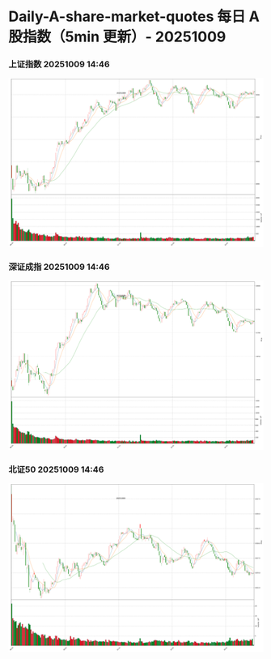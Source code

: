 
# Daily-A-share-market-quotes 每日 A 股指数（5min 更新）- 20251009

### 上证指数 20251009 14:46
![](./fig/2025/10/20251009-sh000001.png)

### 深证成指 20251009 14:46
![](./fig/2025/10/20251009-sz399001.png)

### 北证50 20251009 14:46
![](./fig/2025/10/20251009-bj899050.png)

